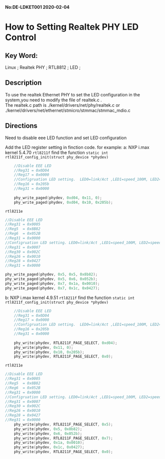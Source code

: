 **No:DE-LDKET001 2020-02-04**

# **How to Setting Realtek PHY LED Control**

## Key Word:

Linux ; Realtek PHY ; RTL8812 ; LED ;  

## Description

To use the realtek Ethernet PHY to set the LED configuration in the system,you need to modify the file of realtek.c .  
The realtek.c path is ./kernel/drivers/net/phy/realtek.c 
or
./kernel/drivers/net/ethernet/stmicro/stmmac/stmmac_mdio.c

## Directions
Need to disable eee LED function and set LED configuration  

Add the LED register setting in finction code. 
for example:
a: NXP i.max kernel 5.4.70
`rtl8211f`
find the function 
`static int rtl8211f_config_init(struct phy_device *phydev)`

```c
    //Disable EEE LED
    //Reg31 = 0x0D04
    //Reg17 = 0x0000
    //Configruation LED setting.  LED0=link/Act ,LED1=speed_100M, LED2=speed_1000M
    //Reg16 = 0x205b
    //Reg31 = 0x0000
    
    phy_write_paged(phydev, 0xd04, 0x11, 0);
    phy_write_paged(phydev, 0xd04, 0x10, 0x205b);
```
`rtl8211e`
```c
//Disable EEE LED 
//Reg31 = 0x0005
//Reg5  = 0x8B82
//Reg6  = 0x052B
//Reg31 = 0x0000
//Configruation LED setting. LED0=link/Act ,LED1=speed_100M, LED2=speed_1000M
//Reg31 = 0x0007
//Reg30 = 0x002C
//Reg26 = 0x0010
//Reg28 = 0x0427
//Reg31 = 0x0000

phy_write_paged(phydev, 0x5, 0x5, 0x8b82);
phy_write_paged(phydev, 0x5, 0x6, 0x052b);
phy_write_paged(phydev, 0x7, 0x1a, 0x0010);
phy_write_paged(phydev, 0x7, 0x1c, 0x0427);
```
b: NXP i.max kernel 4.9.51
`rtl8211f`
find the function 
`static int rtl8211f_config_init(struct phy_device *phydev)`

```c
    //Disable EEE LED
    //Reg31 = 0x0D04
    //Reg17 = 0x0000
    //Configruation LED setting.  LED0=link/Act ,LED1=speed_100M, LED2=speed_1000M
    //Reg16 = 0x205b
    //Reg31 = 0x0000
	
	phy_write(phydev, RTL8211F_PAGE_SELECT, 0xd04);
	phy_write(phydev, 0x11, 0);
	phy_write(phydev, 0x10, 0x205b);
	phy_write(phydev, RTL8211F_PAGE_SELECT, 0x0);
```
`rtl8211e`
```c
//Disable EEE LED 
//Reg31 = 0x0005
//Reg5  = 0x8B82
//Reg6  = 0x052B
//Reg31 = 0x0000
//Configruation LED setting. LED0=link/Act ,LED1=speed_100M, LED2=speed_1000M
//Reg31 = 0x0007
//Reg30 = 0x002C
//Reg26 = 0x0010
//Reg28 = 0x0427
//Reg31 = 0x0000
	phy_write(phydev, RTL8211F_PAGE_SELECT, 0x5);
	phy_write(phydev, 0x5, 0x8b82);
	phy_write(phydev, 0x6, 0x052b);
	phy_write(phydev, RTL8211F_PAGE_SELECT, 0x7);
	phy_write(phydev, 0x1a, 0x0010);
	phy_write(phydev, 0x1c, 0x0427);
	phy_write(phydev, RTL8211F_PAGE_SELECT, 0x0);